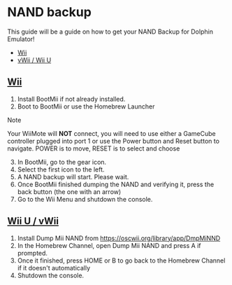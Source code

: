 # NAND backup
This guide will be a guide on how to get your NAND Backup for Dolphin Emulator!

- <a href="#wii">Wii</a>
- <a href="#wii-u--vwii">vWii / Wii U</a>

## [Wii](#wii)

1. Install BootMii if not already installed.
2. Boot to BootMii or use the Homebrew Launcher

> [!NOTE]
> Your WiiMote will **NOT** connect, you will need to use either a GameCube controller plugged into port 1 or use the Power button and Reset button to navigate. POWER is to move, RESET is to select and choose

3. In BootMii, go to the gear icon.
4. Select the first icon to the left.
5. A NAND backup will start. Please wait.
6. Once BootMii finished dumping the NAND and verifying it, press the back button (the one with an arrow)
7. Go to the Wii Menu and shutdown the console.

## [Wii U / vWii](#wii-u--vwii)

1. Install Dump Mii NAND from https://oscwii.org/library/app/DmpMiNND
2. In the Homebrew Channel, open Dump Mii NAND and press A if prompted.
3. Once it finished, press HOME or B to go back to the Homebrew Channel if it doesn't automatically
4. Shutdown the console.